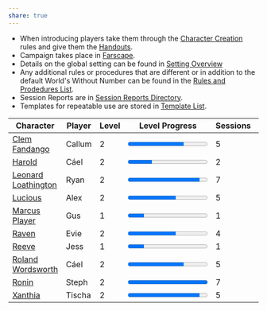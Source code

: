 ```yaml
---  
share: true  
---  
```

- When introducing players take them through the [Character Creation](./Rules/Character%20Creation.md) rules and give them the [Handouts](./Rules/Handouts.md).  
- Campaign takes place in [Farscape](Farscape.md).  
- Details on the global setting can be found in [Setting Overview](Setting%20Overview.md)  
- Any additional rules or procedures that are different or in addition to the default World's Without Number can be found in the [Rules and Prodedures List](./Meta/Tables/Rules%20and%20Prodedures%20List.md).  
- Session Reports are in [Session Reports Directory](Session%20Reports%20Directory.md).  
- Templates for repeatable use are stored in [Template List](Template%20List.md).  
  
  
| Character                                                         | Player | Level | Level Progress                             | Sessions | Renown |  
| ----------------------------------------------------------------- | ------ | ----- | ------------------------------------------ | -------- | ------ |  
| [Clem Fandango](./Player%20Characters/Clem%20Fandango.md)             | Callum | 2     | <progress id="file" value="7" max="10" />  | 5        | 11     |  
| [Harold](./Player%20Characters/Harold.md)                           | Cáel   | 2     | <progress id="file" value="3" max="10" />  | 2        | 4      |  
| [Leonard Loathington](./Player%20Characters/Leonard%20Loathington.md) | Ryan   | 2     | <progress id="file" value="9" max="10" />  | 7        | 13     |  
| [Lucious](./Player%20Characters/Lucious.md)                         | Alex   | 2     | <progress id="file" value="6" max="10" />  | 5        | 5      |  
| [Marcus Player](./Player%20Characters/Marcus%20Player.md)             | Gus    | 1     | <progress id="file" value="1" max="5" />   | 1        | 1      |  
| [Raven](./Player%20Characters/Raven.md)                             | Evie   | 2     | <progress id="file" value="6" max="10" />  | 4        | 4      |  
| [Reeve](./Player%20Characters/Reeve.md)                             | Jess   | 1     | <progress id="file" value="1" max="5" />   | 1        | 1      |  
| [Roland Wordsworth](./Player%20Characters/Roland%20Wordsworth.md)     | Cáel   | 2     | <progress id="file" value="7" max="10" />  | 5        | 20     |  
| [Ronin](./Player%20Characters/Ronin.md)                             | Steph  | 2     | <progress id="file" value="10" max="10" /> | 7        | 14     |  
| [Xanthia](./Player%20Characters/Xanthia.md)                         | Tischa | 2     | <progress id="file" value="9" max="10" />  | 5        | 5      |  
  
  
  
